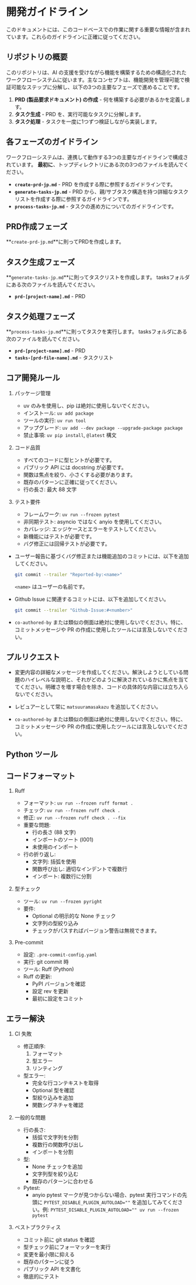 # 開発ガイドライン

このドキュメントには、このコードベースでの作業に関する重要な情報が含まれています。これらのガイドラインに正確に従ってください。

## リポジトリの概要

このリポジトリは、AI の支援を受けながら機能を構築するための構造化されたワークフローシステムに従います。主なコンセプトは、機能開発を管理可能で検証可能なステップに分解し、以下の3つの主要なフェーズで進めることです。

1. **PRD (製品要求ドキュメント) の作成** - 何を構築する必要があるかを定義します。
2. **タスク生成** - PRD を、実行可能なタスクに分解します。
3. **タスク処理** - タスクを一度に1つずつ検証しながら実装します。

## 各フェーズのガイドライン

ワークフローシステムは、連携して動作する3つの主要なガイドラインで構成されています。
**最初に**、トップディレクトリにある次の3つのファイルを読んでください。

- **`create-prd-jp.md`** - PRD を作成する際に参照するガイドラインです。
- **`generate-tasks-jp.md`** -  PRD から、親/サブタスク構造を持つ詳細なタスクリストを作成する際に参照するガイドラインです。
- **`process-tasks-jp.md`** - タスクの進め方についてのガイドラインです。

## PRD作成フェーズ

**`create-prd-jp.md`**に則ってPRDを作成します。

## タスク生成フェーズ

**`generate-tasks-jp.md`**に則ってタスクリストを作成します。
tasksフォルダにある次のファイルを読んでください。

- **`prd-[project-name].md`** - PRD

## タスク処理フェーズ

**`process-tasks-jp.md`**に則ってタスクを実行します。
tasksフォルダにある次のファイルを読んでください。

- **`prd-[project-name].md`** - PRD
- **`tasks-[prd-file-name].md`** - タスクリスト

## コア開発ルール

1. パッケージ管理
   - uv のみを使用し、pip は絶対に使用しないでください。
   - インストール: `uv add package`
   - ツールの実行: `uv run tool`
   - アップグレード: `uv add --dev package --upgrade-package package`
   - 禁止事項: `uv pip install`, `@latest` 構文

2. コード品質
   - すべてのコードに型ヒントが必要です。
   - パブリック API には docstring が必要です。
   - 関数は焦点を絞り、小さくする必要があります。
   - 既存のパターンに正確に従ってください。
   - 行の長さ: 最大 88 文字

3. テスト要件
   - フレームワーク: `uv run --frozen pytest`
   - 非同期テスト: asyncio ではなく anyio を使用してください。
   - カバレッジ: エッジケースとエラーをテストしてください。
   - 新機能にはテストが必要です。
   - バグ修正には回帰テストが必要です。

- ユーザー報告に基づくバグ修正または機能追加のコミットには、以下を追加してください。
  ```bash
  git commit --trailer "Reported-by:<name>"
  ```
  `<name>` はユーザーの名前です。

- Github Issue に関連するコミットには、以下を追加してください。
  ```bash
  git commit --trailer "Github-Issue:#<number>"
  ```
- `co-authored-by` または類似の側面は絶対に使用しないでください。特に、コミットメッセージや PR の作成に使用したツールには言及しないでください。

## プルリクエスト

- 変更内容の詳細なメッセージを作成してください。解決しようとしている問題のハイレベルな説明と、それがどのように解決されているかに焦点を当ててください。明確さを増す場合を除き、コードの具体的な内容には立ち入らないでください。

- レビュアーとして常に `matsuuramasakazu` を追加してください。

- `co-authored-by` または類似の側面は絶対に使用しないでください。特に、コミットメッセージや PR の作成に使用したツールには言及しないでください。

## Python ツール

## コードフォーマット

1. Ruff
   - フォーマット: `uv run --frozen ruff format .`
   - チェック: `uv run --frozen ruff check .`
   - 修正: `uv run --frozen ruff check . --fix`
   - 重要な問題:
     - 行の長さ (88 文字)
     - インポートのソート (I001)
     - 未使用のインポート
   - 行の折り返し:
     - 文字列: 括弧を使用
     - 関数呼び出し: 適切なインデントで複数行
     - インポート: 複数行に分割

2. 型チェック
   - ツール: `uv run --frozen pyright`
   - 要件:
     - Optional の明示的な None チェック
     - 文字列の型絞り込み
     - チェックがパスすればバージョン警告は無視できます。

3. Pre-commit
   - 設定: `.pre-commit-config.yaml`
   - 実行: git commit 時
   - ツール: Ruff (Python)
   - Ruff の更新:
     - PyPI バージョンを確認
     - 設定 rev を更新
     - 最初に設定をコミット

## エラー解決

1. CI 失敗
   - 修正順序:
     1. フォーマット
     2. 型エラー
     3. リンティング
   - 型エラー:
     - 完全な行コンテキストを取得
     - Optional 型を確認
     - 型絞り込みを追加
     - 関数シグネチャを確認

2. 一般的な問題
   - 行の長さ:
     - 括弧で文字列を分割
     - 複数行の関数呼び出し
     - インポートを分割
   - 型:
     - None チェックを追加
     - 文字列型を絞り込む
     - 既存のパターンに合わせる
   - Pytest:
     - anyio pytest マークが見つからない場合、pytest 実行コマンドの先頭に `PYTEST_DISABLE_PLUGIN_AUTOLOAD=""` を追加してみてください。例:
       `PYTEST_DISABLE_PLUGIN_AUTOLOAD="" uv run --frozen pytest`

3. ベストプラクティス
   - コミット前に git status を確認
   - 型チェック前にフォーマッターを実行
   - 変更を最小限に抑える
   - 既存のパターンに従う
   - パブリック API を文書化
   - 徹底的にテスト